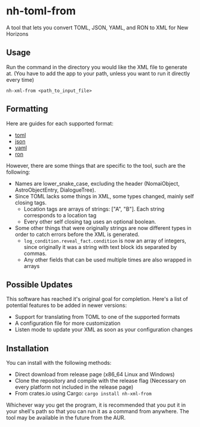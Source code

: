 # nh-toml-from
A tool that lets you convert TOML, JSON, YAML, and RON to XML for New Horizons

## Usage

Run the command in the directory you would like the XML file to generate at.
(You have to add the app to your path, unless you want to run it directly every time)

`nh-xml-from <path_to_input_file>`

## Formatting

Here are guides for each supported format:

- [toml](https://toml.io/en/v1.0.0) 
- [json](https://www.w3schools.com/js/js_json_intro.asp)
- [yaml](https://yaml.org/spec/1.2.2/)
- [ron](https://github.com/ron-rs/ron/blob/master/docs/grammar.md)

However, there are some things that are specific to the tool, such are the following:

- Names are lower_snake_case, excluding the header (NomaiObject, AstroObjectEntry, DialogueTree).
- Since TOML lacks some things in XML, some types changed, mainly self closing tags.
  - Location tags are arrays of strings: ["A", "B"]. Each string corresponds to a location tag
  - Every other self closing tag uses an optional boolean.
- Some other things that were originally strings are now different types in order to catch errors before the XML is generated.
  - `log_condition.reveal_fact.condition` is now an array of integers, since originally it was a string with text block ids
    separated by commas.
  - Any other fields that can be used multiple times are also wrapped in arrays

## Possible Updates

This software has reached it's original goal for completion. Here's a list of potential features to be added in newer versions:

- Support for translating from TOML to one of the supported formats
- A configuration file for more customization
- Listen mode to update your XML as soon as your configuration changes

## Installation

You can install with the following methods:

- Direct download from release page (x86_64 Linux and Windows)
- Clone the repository and compile with the release flag (Necessary on every platform not included in the release page)
- From crates.io using Cargo: `cargo install nh-xml-from`

Whichever way you get the program, it is recommended that you put it in your shell's path so that
you can run it as a command from anywhere. The tool may be available in the future from the AUR.
